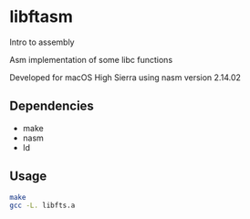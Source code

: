 # libftasm

Intro to assembly

Asm implementation of some libc functions

Developed for macOS High Sierra using nasm version 2.14.02

## Dependencies

* make
* nasm
* ld

## Usage

```bash
make
gcc -L. libfts.a
```
